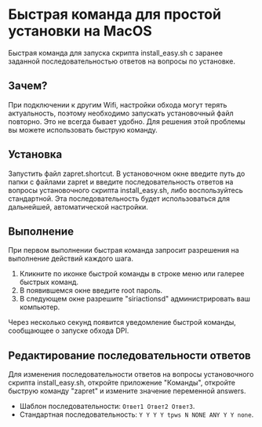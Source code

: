 # Быстрая команда для простой установки на MacOS

Быстрая команда для запуска скрипта install_easy.sh с заранее заданной последовательностью ответов на вопросы по установке. 

## Зачем? 

При подключении к другим Wifi, настройки обхода могут терять актуальность, поэтому необходимо запускать установочный файл повторно. Это не всегда бывает удобно. Для решения этой проблемы вы можете использовать быструю команду. 

## Установка

Запустить файл zapret.shortcut. В установочном окне введите путь до папки с файлами zapret и введите последовательность ответов на вопросы установочного скрипта install_easy.sh, либо воспользуйтесь стандартной. Эта последовательность будет использоваться для дальнейшей, автоматической настройки. 

## Выполнение

При первом выполнении быстрая команда запросит разрешения на выполнение действий каждого шага.

1. Кликните по иконке быстрой команды в строке меню или галерее быстрых команд. 
3. В появившемся окне введите root пароль.
4. В следующем окне разрешите "siriactionsd" администрировать ваш компьютер. 

Через несколько секунд появится уведомление быстрой команды, сообщающее о запуске обхода DPI.

## Редактирование последовательности ответов 

Для изменения последовательности ответов на вопросы установочного скрипта install_easy.sh, откройте приложение "Команды", откройте быструю команду "zapret" и измените значение переменной answers. 

- Шаблон последовательности: `Ответ1 Ответ2 Ответ3`. 
- Стандартная последовательность: `Y Y Y Y tpws N NONE ANY Y Y none`.
